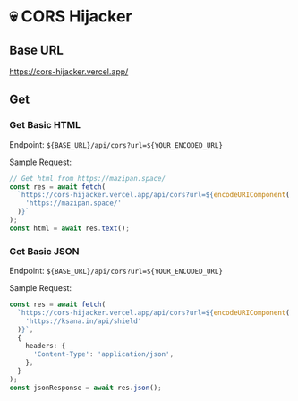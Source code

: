 # 💀 CORS Hijacker

## Base URL

https://cors-hijacker.vercel.app/

## Get

### Get Basic HTML

Endpoint: `${BASE_URL}/api/cors?url=${YOUR_ENCODED_URL}`

Sample Request:

```ts
// Get html from https://mazipan.space/
const res = await fetch(
  `https://cors-hijacker.vercel.app/api/cors?url=${encodeURIComponent(
    'https://mazipan.space/'
  )}`
);
const html = await res.text();
```

### Get Basic JSON

Endpoint: `${BASE_URL}/api/cors?url=${YOUR_ENCODED_URL}`

Sample Request:

```ts
const res = await fetch(
  `https://cors-hijacker.vercel.app/api/cors?url=${encodeURIComponent(
    'https://ksana.in/api/shield'
  )}`,
  {
    headers: {
      'Content-Type': 'application/json',
    },
  }
);
const jsonResponse = await res.json();
```
